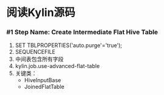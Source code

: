 # 阅读Kylin源码

### #1 Step Name: Create Intermediate Flat Hive Table

1. SET TBLPROPERTIES('auto.purge'='true');
2. SEQUENCEFILE
3. 中间表包含所有字段
4. kylin.job.use-advanced-flat-table
5. 关键类：
   - HiveInputBase
   - JoinedFlatTable

